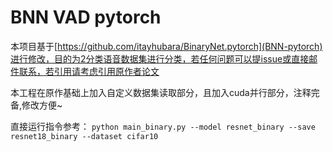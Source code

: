 # BNN VAD pytorch

本项目基于[https://github.com/itayhubara/BinaryNet.pytorch](BNN-pytorch)进行修改，目的为2分类语音数据集进行分类，若任何问题可以提issue或直接邮件联系，若引用请考虑引用原作者论文

本工程在原作基础上加入自定义数据集读取部分，且加入cuda并行部分，注释完备,修改方便~

直接运行指令参考：
```python main_binary.py --model resnet_binary --save resnet18_binary --dataset cifar10```

